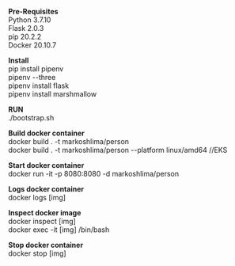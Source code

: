 **Pre-Requisites** <br />
Python 3.7.10 <br />
Flask 2.0.3 <br />
pip 20.2.2 <br />
Docker 20.10.7

**Install** <br />
pip install pipenv <br />
pipenv --three <br />
pipenv install flask <br />
pipenv install marshmallow

**RUN** <br />
./bootstrap.sh
    
**Build docker container** <br />
docker build . -t markoshlima/person<br />
docker build . -t markoshlima/person --platform linux/amd64 //EKS

**Start docker container** <br />
docker run -it -p 8080:8080 -d markoshlima/person

**Logs docker container** <br />
docker logs [img]

**Inspect docker image** <br />
docker inspect [img] <br />
docker exec -it [img] /bin/bash

**Stop docker container** <br />
docker stop [img]